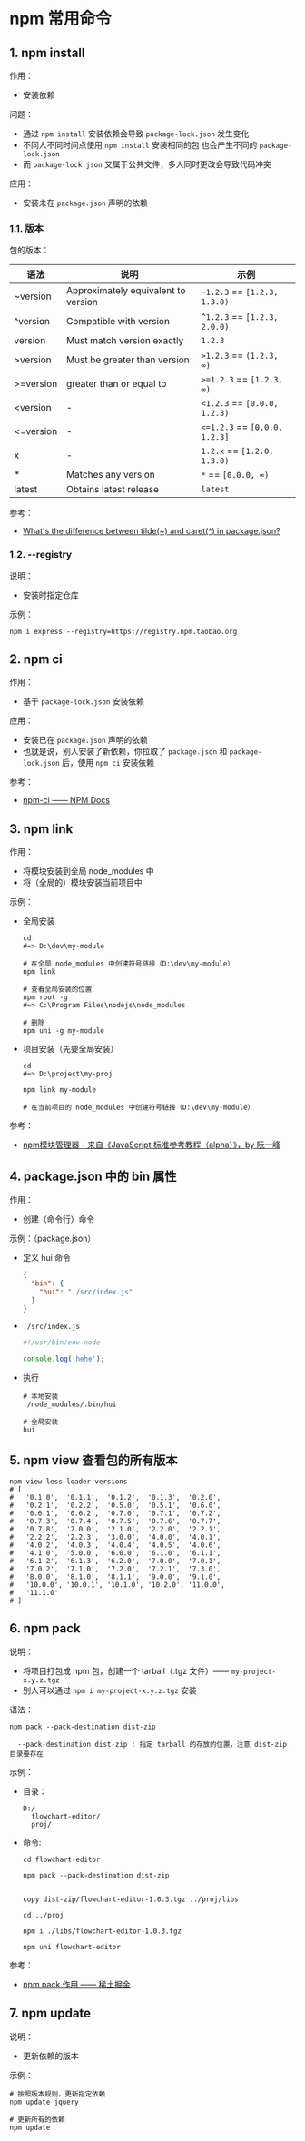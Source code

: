 <!--#region
@author 吴钦飞
@email wuqinfei@qq.com
@create date 2023-12-21 16:00:51
@modify date 2023-12-22 16:47:35
@desc [description]
#endregion-->


# npm 常用命令

## 1. npm install

作用：

* 安装依赖

问题：

* 通过 `npm install` 安装依赖会导致 `package-lock.json` 发生变化
* 不同人不同时间点使用 `npm install` 安装相同的包 也会产生不同的 `package-lock.json`
* 而 `package-lock.json` 又属于公共文件，多人同时更改会导致代码冲突

应用：

* 安装未在 `package.json` 声明的依赖

### 1.1. 版本

包的版本：

| 语法 | 说明 | 示例 |
| - | - | - |
| ~version | Approximately equivalent to version | `~1.2.3` == `[1.2.3, 1.3.0)` |
| ^version | Compatible with version | `^1.2.3` == `[1.2.3, 2.0.0)` |
| version | Must match version exactly | `1.2.3` |
| >version | Must be greater than version | `>1.2.3` == `(1.2.3, ∞)` |
| >=version | greater than or equal to | `>=1.2.3` == `[1.2.3, ∞)` |
| <version | - | `<1.2.3` == `[0.0.0, 1.2.3)` |
| <=version | - | `<=1.2.3` == `[0.0.0, 1.2.3]` |
| x | - | `1.2.x` == `[1.2.0, 1.3.0)` |
| * | Matches any version | `*` == `[0.0.0, ∞)` |
| latest | Obtains latest release | `latest` |

参考：

* [What's the difference between tilde(~) and caret(^) in package.json?](https://stackoverflow.com/questions/22343224/whats-the-difference-between-tilde-and-caret-in-package-json)

### 1.2. --registry

说明：

* 安装时指定仓库

示例：

```shell
npm i express --registry=https://registry.npm.taobao.org
```

## 2. npm ci

作用：

* 基于 `package-lock.json` 安装依赖

应用：

* 安装已在 `package.json` 声明的依赖
* 也就是说，别人安装了新依赖，你拉取了 `package.json` 和 `package-lock.json` 后，使用 `npm ci` 安装依赖

参考：

* [npm-ci —— NPM Docs](https://docs.npmjs.com/cli/v8/commands/npm-ci)

## 3. npm link

作用：

* 将模块安装到全局 node_modules 中
* 将（全局的）模块安装当前项目中

示例：

* 全局安装

    ```shell
    cd
    #=> D:\dev\my-module

    # 在全局 node_modules 中创建符号链接（D:\dev\my-module）
    npm link

    # 查看全局安装的位置
    npm root -g
    #=> C:\Program Files\nodejs\node_modules

    # 删除
    npm uni -g my-module
    ```

* 项目安装（先要全局安装）

    ```shell
    cd
    #=> D:\project\my-proj

    npm link my-module

    # 在当前项目的 node_modules 中创建符号链接（D:\dev\my-module）
    ```

参考：

* [npm模块管理器 - 来自《JavaScript 标准参考教程（alpha）》，by 阮一峰](https://javascript.ruanyifeng.com/nodejs/npm.html#toc18)

## 4. package.json 中的 bin 属性

作用：

* 创建（命令行）命令

示例：（package.json）

* 定义 hui 命令

  ```json
  {
    "bin": {
      "hui": "./src/index.js"
    }
  }
  ```

* `./src/index.js`

  ```javascript
  #!/usr/bin/env node

  console.log('hehe');
  ```

* 执行

  ```shell
  # 本地安装
  ./node_modules/.bin/hui

  # 全局安装
  hui
  ```

## 5. npm view 查看包的所有版本

```shell
npm view less-loader versions 
# [
#   '0.1.0',  '0.1.1',  '0.1.2',  '0.1.3',  '0.2.0',
#   '0.2.1',  '0.2.2',  '0.5.0',  '0.5.1',  '0.6.0',
#   '0.6.1',  '0.6.2',  '0.7.0',  '0.7.1',  '0.7.2',
#   '0.7.3',  '0.7.4',  '0.7.5',  '0.7.6',  '0.7.7',
#   '0.7.8',  '2.0.0',  '2.1.0',  '2.2.0',  '2.2.1',
#   '2.2.2',  '2.2.3',  '3.0.0',  '4.0.0',  '4.0.1',
#   '4.0.2',  '4.0.3',  '4.0.4',  '4.0.5',  '4.0.6',
#   '4.1.0',  '5.0.0',  '6.0.0',  '6.1.0',  '6.1.1',
#   '6.1.2',  '6.1.3',  '6.2.0',  '7.0.0',  '7.0.1',
#   '7.0.2',  '7.1.0',  '7.2.0',  '7.2.1',  '7.3.0',
#   '8.0.0',  '8.1.0',  '8.1.1',  '9.0.0',  '9.1.0',
#   '10.0.0', '10.0.1', '10.1.0', '10.2.0', '11.0.0',
#   '11.1.0'
# ]
```

## 6. npm pack

说明：

* 将项目打包成 npm 包，创建一个 tarball（.tgz 文件）—— `my-project-x.y.z.tgz`
* 别人可以通过 `npm i my-project-x.y.z.tgz` 安装

语法：

```text
npm pack --pack-destination dist-zip

  --pack-destination dist-zip : 指定 tarball 的存放的位置，注意 dist-zip 目录要存在
```

示例：

* 目录：

    ```text
    D:/
      flowchart-editor/
      proj/
    ```

* 命令:

    ```shell
    cd flowchart-editor

    npm pack --pack-destination dist-zip


    copy dist-zip/flowchart-editor-1.0.3.tgz ../proj/libs

    cd ../proj

    npm i ./libs/flowchart-editor-1.0.3.tgz

    npm uni flowchart-editor
    ```

参考：

* [npm pack 作用 —— 稀土掘金 ](https://juejin.cn/s/npm%20pack%20%E4%BD%9C%E7%94%A8)

## 7. npm update

说明：

* 更新依赖的版本

示例：

```shell
# 按照版本规则，更新指定依赖
npm update jquery

# 更新所有的依赖
npm update
```